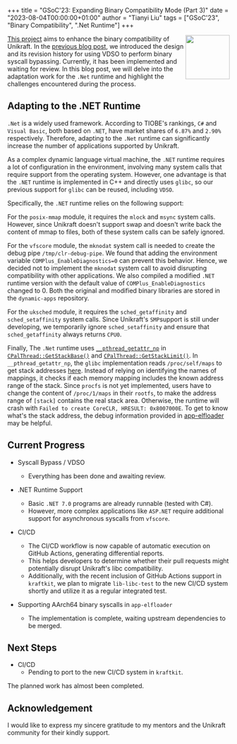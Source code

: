 +++
title = "GSoC'23: Expanding Binary Compatibility Mode (Part 3)"
date = "2023-08-04T00:00:00+01:00"
author = "Tianyi Liu"
tags = ["GSoC'23", "Binary Compatibility", ".Net Runtime"]
+++

<img width="100px" src="https://summerofcode.withgoogle.com/assets/media/gsoc-2023-badge.svg" align="right" />

[This project](https://summerofcode.withgoogle.com/programs/2023/projects/Bl7ARfep) aims to enhance the binary compatibility of Unikraft.
In the [previous blog post](https://unikraft.org/blog/2023-06-23-unikraft-gsoc-app-compat-2/), we introduced the design and its revision history for using VDSO to perform binary syscall bypassing.
Currently, it has been implemented and waiting for review.
In this blog post, we will delve into the adaptation work for the `.Net` runtime and highlight the challenges encountered during the process.

## Adapting to the .NET Runtime

`.Net` is a widely used framework.
According to TIOBE's rankings, `C#` and `Visual Basic`, both based on `.NET`, have market shares of `6.87%` and `2.90%` respectively.
Therefore, adapting to the `.Net` runtime can significantly increase the number of applications supported by Unikraft.

As a complex dynamic language virtual machine, the `.NET` runtime requires a lot of configuration in the environment, involving many system calls that require support from the operating system.
However, one advantage is that the `.NET` runtime is implemented in C++ and directly uses `glibc`, so our previous support for `glibc` can be reused, including `VDSO`.

Specifically, the `.NET` runtime relies on the following support:

For the `posix-mmap` module, it requires the `mlock` and `msync` system calls.
However, since Unikraft doesn't support swap and doesn't write back the content of mmap to files, both of these system calls can be safely ignored.

For the `vfscore` module, the `mknodat` system call is needed to create the debug pipe `/tmp/clr-debug-pipe`.
We found that adding the environment variable `COMPlus_EnableDiagnostics=0` can prevent this behavior.
Hence, we decided not to implement the `mknodat` system call to avoid disrupting compatibility with other applications.
We also compiled a modified `.NET` runtime version with the default value of `COMPlus_EnableDiagnostics` changed to 0.
Both the original and modified binary libraries are stored in the `dynamic-apps` repository.

For the `uksched` module, it requires the `sched_getaffinity` and `sched_setaffinity` system calls.
Since Unikraft's `SMP`support is still under developing, we temporarily ignore `sched_setaffinity` and ensure that `sched_getaffinity` always returns `CPU0`.

Finally, The `.Net` runtime uses [`__pthread_getattr_np`](https://github.com/bminor/glibc/blob/glibc-2.37/nptl/pthread_getattr_np.c#L85)
in [`CPalThread::GetStackBase()`](https://github.com/dotnet/runtime/blob/v7.0.7/src/coreclr/pal/src/thread/thread.cpp#L2683)
and [`CPalThread::GetStackLimit()`](https://github.com/dotnet/runtime/blob/v7.0.7/src/coreclr/pal/src/thread/thread.cpp#L2723).
In `__pthread_getattr_np`, the `glibc` implementation reads `/proc/self/maps` to get stack addresses [here](https://github.com/bminor/glibc/blob/glibc-2.37/nptl/pthread_getattr_np.c#L129).
Instead of relying on identifying the names of mappings, it checks if each memory mapping includes the known address range of the stack.
Since `procfs` is not yet implemented, users have to change the content of `/proc/1/maps` in their `rootfs`, to make the address range of `[stack]` contains the real stack area.
Otherwise, the runtime will crash with `Failed to create CoreCLR, HRESULT: 0x8007000E`.
To get to know what's the stack address, the debug information provided in [app-elfloader](https://github.com/unikraft/app-elfloader/blob/bbb92f8c04bd58f0cf52b9e76250b0e03c5fc7e7/main.c#L239) may be helpful.

## Current Progress

* Syscall Bypass / VDSO
  * Everything has been done and awaiting review.

* .NET Runtime Support
  * Basic `.NET 7.0` programs are already runnable (tested with C#).
  * However, more complex applications like `ASP.NET` require additional support for asynchronous syscalls from `vfscore`.

* CI/CD
  * The CI/CD workflow is now capable of automatic execution on GitHub Actions, generating differential reports.
  * This helps developers to determine whether their pull requests might potentially disrupt Unikraft's libc compatibility.
  * Additionally, with the recent inclusion of GitHub Actions support in `kraftkit`, we plan to migrate `lib-libc-test` to the new CI/CD system shortly and utilize it as a regular integrated test.

* Supporting AArch64 binary syscalls in `app-elfloader`
  * The implementation is complete, waiting upstream dependencies to be merged.

## Next Steps

* CI/CD
  * Pending to port to the new CI/CD system in `kraftkit`.

The planned work has almost been completed.

## Acknowledgement

I would like to express my sincere gratitude to my mentors and the Unikraft community for their kindly support.
